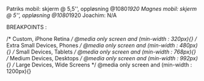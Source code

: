Patriks mobil: skjerm @ 5,5'', oppløsning @1080*1920
Magnes mobil: skjerm @ 5'', oppløsning @1080*1920
Joachim: N/A

BREAKPOINTS :   


/*	Custom,	iPhone	Retina	*/	@media	only	screen	and	(min-width	:	320px){} 
/*	Extra	Small	Devices,	Phones	*/	@media	only	screen	and	(min-width	:	480px){} 
/*	Small	Devices,	Tablets	*/ @media	only	screen	and	(min-width	:	768px){} 
/*	Medium	Devices,	Desktops	*/ @media	only	screen	and	(min-width	:	992px){}
/*	Large	Devices,	Wide	Screens	*/ @media	only	screen	and	(min-width	:	1200px){}
